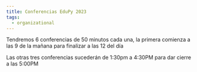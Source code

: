 ```yaml
---
title: Conferencias EduPy 2023
tags:
  - organizational
---
```


Tendremos 6 conferencias de 50 minutos cada una, la primera comienza a las
9 de la mañana para finalizar a las 12 del día

Las otras tres conferencias sucederán de 1:30pm a 4:30PM para dar cierre a
las 5:00PM

